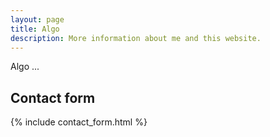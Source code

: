 ```yaml
---
layout: page
title: Algo
description: More information about me and this website.
---
```


Algo ...

## Contact form

{% include contact_form.html %}
